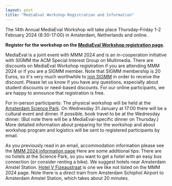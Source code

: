 ```yaml
---
layout: post
title: "MediaEval Workshop Registration and Information"
---
```

The 14th Annual MediaEval Workshop will take place Thursday-Friday 1-2 February 2024 (8:30-17:00) in Amsterdam, Netherlands and online.  

**Register for the workshop on the [MediaEval Workshop registration page](https://www.aanmelder.nl/mediaeval2024/registration).**

MediaEval is a joint event with MMM 2024 and is an in-cooperation initiative with SIGMM the ACM Special Interest Group on Multimedia. There are discounts on MediaEval Workshop registration if you are attending MMM 2024 or if you are a SIGMM member. Note that SIGMM membership is 20 Euros, so it's very much worthwhile to [join SIGMM](http://sigmm.org/membership) in order to receive the discount. Please let us know if you have any questions, especially about student discounts or need-based discounts. For our online participants, we are happy to announce that registration is free. 

For in-person participants: The physical workshop will be held at the [Amsterdam Science Park](https://www.amsterdamsciencepark.nl/contact/getting-there/). On Wednesday 31 January at 17:00 there will be a cultural event and dinner. If possible, book travel to be at the Wednesday dinner. (But note there will be a MediaEval-specific dinner on Thursday.) More detailed information about preparing for the workshop and about workshop program and logistics will be sent to registered participants by email.

As you previously read in an email, accommodation information please see the [MMM 2024 information page](https://mmm2024.org/attend.html#accommodation) Here are some additional tips: There are no hotels at the Science Park, so you want to get a hotel with an easy bus connection (or consider renting a bike). We suggest hotels near Amsterdam Amstel Station. [Hotel V Fizeaustraat](https://fizeaustraat.hotelv.com/) is one we like not listed on the MMM 2024 page. Note there is a direct train from Amsterdam Schiphol Airport to Amsterdam Amstel Station, which takes about 20 minutes.
